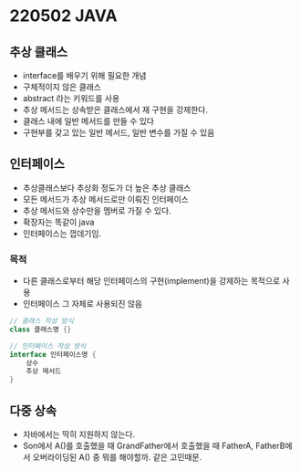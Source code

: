 # 220502 JAVA

## 추상 클래스
- interface를 배우기 위해 필요한 개념
- 구체적이지 않은 클래스
- abstract 라는 키워드를 사용
- 추상 메서드는 상속받은 클래스에서 재 구현을 강제한다.
- 클래스 내에 일반 메서드를 만들 수 있다
- 구현부를 갖고 있는 일반 메서드, 일반 변수를 가질 수 있음

## 인터페이스
- 추상클래스보다 추상화 정도가 더 높은 추상 클래스
- 모든 메서드가 추상 메서드로만 이뤄진 인터페이스
- 추상 메서드와 상수만을 멤버로 가질 수 있다.
- 확장자는 똑같이 java
- 인터페이스는 껍데기임.

### 목적
- 다른 클래스로부터 해당 인터페이스의 구현(implement)을 강제하는 목적으로 사용
- 인터페이스 그 자체로 사용되진 않음

```java
// 클래스 작성 방식
class 클래스명 {}

// 인터페이스 작성 방식
interface 인터페이스명 {
    상수
    추상 메서드
}
```

## 다중 상속
- 자바에서는 딱히 지원하지 않는다.
- Son에서 A()를 호출했을 때 GrandFather에서 호출했을 때 FatherA, FatherB에서 오버라이딩된 A() 중 뭐를 해야할까. 같은 고민때문.


